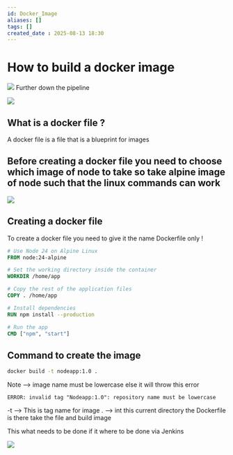 ```yaml
---
id: Docker_Image
aliases: []
tags: []
created_date : 2025-08-13 18:30
---
```


# How to build a docker image 

![](../assets/imgs/Making%a%image.png)
Further down the pipeline 

![](Docker%20Pipeline.png)
## What is a docker file ? 

A docker file is a file that is a blueprint for images 

## Before creating a docker file you need to choose which image of node to take so take alpine image of node such that the linux commands can work 

![](Docker%20File.png)

## Creating a docker file 

To create a docker file you need to give it the name Dockerfile only !

```Dockerfile
# Use Node 24 on Alpine Linux
FROM node:24-alpine

# Set the working directory inside the container
WORKDIR /home/app

# Copy the rest of the application files
COPY . /home/app

# Install dependencies
RUN npm install --production

# Run the app
CMD ["npm", "start"]
```

## Command to create the image 

```bash
docker build -t nodeapp:1.0 .
```

Note --> image name must be lowercase else it will throw this error 

`ERROR: invalid tag "Nodeapp:1.0": repository name must be lowercase`

-t --> This is tag name for image 
. --> int this current directory the Dockerfile is there take the file and build image  


This what needs to be done if it where to be done via Jenkins 


![](Jenkins%20Flow.png)
